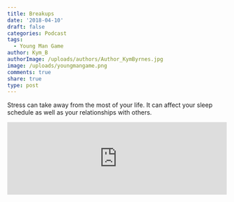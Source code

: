 ```yaml
---
title: Breakups
date: '2018-04-10'
draft: false
categories: Podcast
tags:
  - Young Man Game
author: Kym_B
authorImage: /uploads/authors/Author_KymByrnes.jpg
image: /uploads/youngmangame.png
comments: true
share: true
type: post
---
```

Stress can take away from the most of your life. It can affect your sleep schedule as well as your relationships with others. 

<iframe width="100%" height="166" scrolling="no" frameborder="no" src="https://w.soundcloud.com/player/?url=https%3A//api.soundcloud.com/tracks/427889061&amp;color=ff5500"></iframe>
